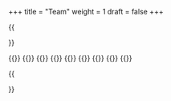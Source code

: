 +++
title = "Team"
weight = 1
draft = false 
+++

{{<section title="Team">}}

{{<gallery>}}
{{<team-member image="images/team/ahernandez.jpg" name="Alejandro Martinez Hernandez">}}
{{<team-member image="images/team/ajaeger.jpg" name="Alexander Jäger">}}
{{<team-member image="images/team/alehmann.jpg" name="Anton Lehmann">}}
{{<team-member image="images/team/hbenn.jpg" name="Harvey Benn">}}
{{<team-member image="images/team/kschiwarov.jpg" name="Konstantin Schiwarov">}}
{{<team-member image="images/team/lweissenstein.jpg" name="Lennart Weissenstein">}}
{{<team-member image="images/team/tbayer.jpg" name="Tobias Bayer">}}
{{</gallery>}}

{{</section>}}
